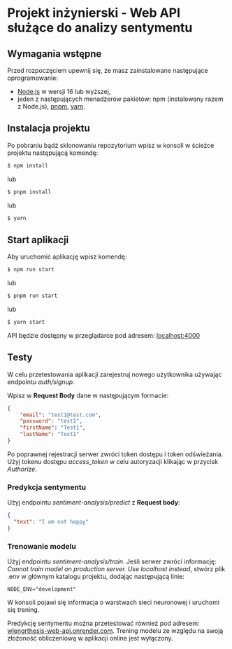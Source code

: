 # Projekt inżynierski - Web API służące do analizy sentymentu

## Wymagania wstępne

Przed rozpoczęciem upewnij się, że masz zainstalowane następujące oprogramowanie:

- [Node.js](https://nodejs.org/en) w wersji 16 lub wyższej,
- jeden z następujących menadżerów pakietów: npm (instalowany razem z Node.js), [pnpm](https://pnpm.io/installation), [yarn](https://yarnpkg.com/getting-started/install).

## Instalacja projektu

Po pobraniu bądź sklonowaniu repozytorium wpisz w konsoli w ścieżce projektu następującą komendę:

```bash
$ npm install
```

lub

```bash
$ pnpm install
```

lub

```bash
$ yarn
```

## Start aplikacji

Aby uruchomić aplikację wpisz komendę:

```bash
$ npm run start
```

lub

```bash
$ pnpm run start
```

lub

```bash
$ yarn start
```

API będzie dostępny w przeglądarce pod adresem: [localhost:4000](http://localhost:4000)

## Testy

W celu przetestowania aplikacji zarejestruj nowego użytkownika używając endpointu *auth/signup*.

Wpisz w **Request Body** dane w następującym formacie:

```json
{
    "email": "test1@test.com",
    "password": "test1",
    "firstName": "Test1",
    "lastName": "Test1"
}
```
Po poprawnej rejestracji serwer zwróci token dostępu i token odświeżania. Użyj tokenu dostępu *access_token* w celu autoryzacji klikając w przycisk *Authorize*.

### Predykcja sentymentu

Użyj endpointu *sentiment-analysis/predict* z **Request body**:

```json
{
  "text": "I am not happy"
}
```

### Trenowanie modelu

Użyj endpointu *sentiment-analysis/train*.
Jeśli serwer zwróci informację: *Cannot train model on production server. Use localhost instead*, stwórz plik .env w głównym katalogu projektu, dodając następującą linie:

`NODE_ENV="development"`

 W konsoli pojawi się informacja o warstwach sieci neuronowej i uruchomi się trening.

Predykcję sentymentu można przetestować również pod adresem: [wlengrthesis-web-api.onrender.com](https://wlengrthesis-web-api.onrender.com).
Trening modelu ze względu na swoją złożoność obliczeniową w aplikacji online jest wyłączony.
